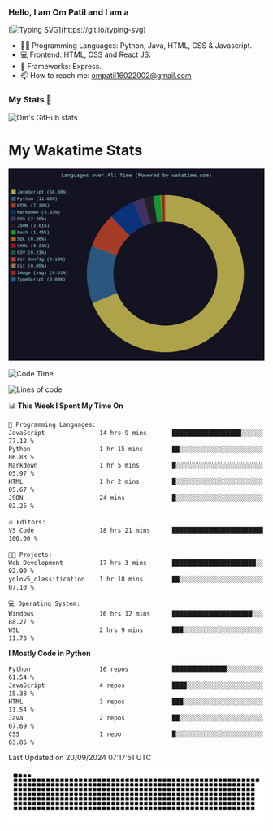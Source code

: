<h3> Hello, I am Om Patil and I am a</h3>

[![Typing SVG](https://readme-typing-svg.demolab.com?font=Fira+Code&pause=1000&color=00F7F6&random=false&width=435&lines=Python+Developer;Full+Stack+Developer;Java+Developmer;Data+Scientist;Machine+Learning+Engineer;Deep+Learning+Engineer;Artificial+Intelligence+Engineer;Data+Analyst;Python+Developer;Computer+Vision+Specialist;)](https://git.io/typing-svg)


- 👨‍💻 Programming Languages: Python, Java, HTML, CSS & Javascript. 
- 💻 Frontend: HTML, CSS and React JS.
- 🦄 Frameworks: Express.
- 📫 How to reach me: ompatil16022002@gmail.com

<h3>My Stats 💯</h3>

![Om's GitHub stats](https://github-readme-stats.vercel.app/api?username=9OmP&show_icons=true&theme=radical)

# My Wakatime Stats

<img src="wakatime-stats.svg" alt="Wakatime Stats" width="600"/>

<!--  [![Top Langs](https://github-readme-stats.vercel.app/api/top-langs/?username=9OmP&layout=compact&theme=radical)](https://github.com/anuraghazra/github-readme-stats) -->

<!--START_SECTION:waka-->
![Code Time](http://img.shields.io/badge/Code%20Time-22%20hrs%2051%20mins-blue)

![Lines of code](https://img.shields.io/badge/From%20Hello%20World%20I%27ve%20Written-1.5%20million%20lines%20of%20code-blue)

📊 **This Week I Spent My Time On** 

```text
💬 Programming Languages: 
JavaScript               14 hrs 9 mins       ███████████████████░░░░░░   77.12 % 
Python                   1 hr 15 mins        ██░░░░░░░░░░░░░░░░░░░░░░░   06.83 % 
Markdown                 1 hr 5 mins         █░░░░░░░░░░░░░░░░░░░░░░░░   05.97 % 
HTML                     1 hr 2 mins         █░░░░░░░░░░░░░░░░░░░░░░░░   05.67 % 
JSON                     24 mins             █░░░░░░░░░░░░░░░░░░░░░░░░   02.25 % 

🔥 Editors: 
VS Code                  18 hrs 21 mins      █████████████████████████   100.00 % 

🐱‍💻 Projects: 
Web Development          17 hrs 3 mins       ███████████████████████░░   92.90 % 
yolov5_classification    1 hr 18 mins        ██░░░░░░░░░░░░░░░░░░░░░░░   07.10 % 

💻 Operating System: 
Windows                  16 hrs 12 mins      ██████████████████████░░░   88.27 % 
WSL                      2 hrs 9 mins        ███░░░░░░░░░░░░░░░░░░░░░░   11.73 % 
```

**I Mostly Code in Python** 

```text
Python                   16 repos            ███████████████░░░░░░░░░░   61.54 % 
JavaScript               4 repos             ████░░░░░░░░░░░░░░░░░░░░░   15.38 % 
HTML                     3 repos             ███░░░░░░░░░░░░░░░░░░░░░░   11.54 % 
Java                     2 repos             ██░░░░░░░░░░░░░░░░░░░░░░░   07.69 % 
CSS                      1 repo              █░░░░░░░░░░░░░░░░░░░░░░░░   03.85 % 
```




 Last Updated on 20/09/2024 07:17:51 UTC
<!--END_SECTION:waka-->

![snake gif](https://github.com/9OmP/9OmP/blob/output/github-contribution-grid-snake-dark.svg)



